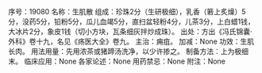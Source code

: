 序号：19080
名称：生肌散
组成：珍珠2分（生研极细），乳香（箬上炙燥）5分，没药5分，铅粉5分，瓜儿血竭5分，直扫盆轻粉4分，儿茶3分，上白蜡1钱，大冰片2分，象皮1钱（切小方块，瓦条细灰拌炒成珠）。
出处：方出《冯氏锦囊·外科》卷十九，名见《疡医大全》卷九。
主治：痈疽。
加减：None
功效：生肌长肉。
用法用量：先用浓茶或猪蹄汤洗净，以少许掺之。
制备方法：上为极细末。
临床应用：None
各家论述：None
用药禁忌：None
附注：None
